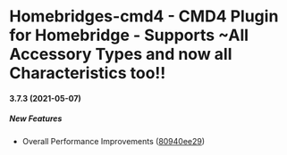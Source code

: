 # Homebridges-cmd4 - CMD4 Plugin for Homebridge - Supports ~All Accessory Types and now all Characteristics too!!
#### 3.7.3 (2021-05-07)

##### New Features

*  Overall Performance Improvements ([80940ee29](https://github.com/ztalbot2000/homebridge-cmd4/commit/80940ee29bc84ecc1705102b489deec2698a90a0))




